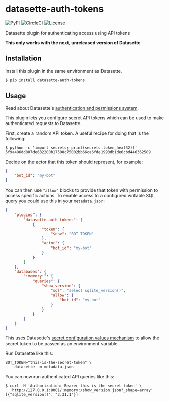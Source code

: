 # datasette-auth-tokens

[![PyPI](https://img.shields.io/pypi/v/datasette-auth-tokens.svg)](https://pypi.org/project/datasette-auth-tokens/)
[![CircleCI](https://circleci.com/gh/simonw/datasette-auth-tokens.svg?style=svg)](https://circleci.com/gh/simonw/datasette-auth-tokens)
[![License](https://img.shields.io/badge/license-Apache%202.0-blue.svg)](https://github.com/simonw/datasette-auth-tokens/blob/master/LICENSE)

Datasette plugin for authenticating access using API tokens

**This only works with the next, unreleased version of Datasette**

## Installation

Install this plugin in the same environment as Datasette.

    $ pip install datasette-auth-tokens

## Usage

Read about Datasette's [authentication and permissions system](https://datasette.readthedocs.io/en/latest/authentication.html).

This plugin lets you configure secret API tokens which can be used to make authenticated requests to Datasette.

First, create a random API token. A useful recipe for doing that is the following:

    $ python -c 'import secrets; print(secrets.token_hex(32))'
    5f9a486dd807de632200b17508c75002bb66ca6fde1993db1de6cbd446362589

Decide on the actor that this token should represent, for example:

```json
{
    "bot_id": "my-bot"
}
```

You can then use `"allow"` blocks to provide that token with permission to access specific actions. To enable access to a configured writable SQL query you could use this in your `metadata.json`:

```json
{
    "plugins": {
        "datasette-auth-tokens": [
            {
                "token": {
                    "$env": "BOT_TOKEN"
                },
                "actor": {
                    "bot_id": "my-bot"
                }
            }
        ]
    },
    "databases": {
        ":memory:": {
            "queries": {
                "show_version": {
                    "sql": "select sqlite_version()",
                    "allow": {
                        "bot_id": "my-bot"
                    }
                }
            }
        }
    }
}

```
This uses Datasette's [secret configuration values mechanism](https://datasette.readthedocs.io/en/stable/plugins.html#secret-configuration-values) to allow the secret token to be passed as an environment variable.

Run Datasette like this:

    BOT_TOKEN="this-is-the-secret-token" \
        datasette -m metadata.json

You can now run authenticated API queries like this:

    $ curl -H 'Authorization: Bearer this-is-the-secret-token' \
      'http://127.0.0.1:8001/:memory:/show_version.json?_shape=array'
    [{"sqlite_version()": "3.31.1"}]
